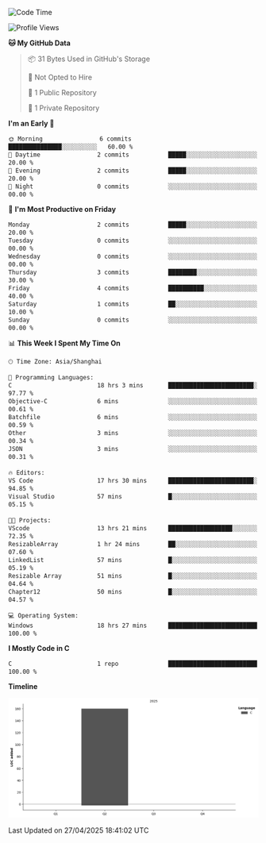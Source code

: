 <!--START_SECTION:waka-->
![Code Time](http://img.shields.io/badge/Code%20Time-39%20hrs%2012%20mins-blue)

![Profile Views](http://img.shields.io/badge/Profile%20Views-44-blue)

**🐱 My GitHub Data** 

> 📦 31 Bytes Used in GitHub's Storage 
 > 
> 🚫 Not Opted to Hire
 > 
> 📜 1 Public Repository 
 > 
> 🔑 1 Private Repository 
 > 
**I'm an Early 🐤** 

```text
🌞 Morning                6 commits           ███████████████░░░░░░░░░░   60.00 % 
🌆 Daytime                2 commits           █████░░░░░░░░░░░░░░░░░░░░   20.00 % 
🌃 Evening                2 commits           █████░░░░░░░░░░░░░░░░░░░░   20.00 % 
🌙 Night                  0 commits           ░░░░░░░░░░░░░░░░░░░░░░░░░   00.00 % 
```
📅 **I'm Most Productive on Friday** 

```text
Monday                   2 commits           █████░░░░░░░░░░░░░░░░░░░░   20.00 % 
Tuesday                  0 commits           ░░░░░░░░░░░░░░░░░░░░░░░░░   00.00 % 
Wednesday                0 commits           ░░░░░░░░░░░░░░░░░░░░░░░░░   00.00 % 
Thursday                 3 commits           ████████░░░░░░░░░░░░░░░░░   30.00 % 
Friday                   4 commits           ██████████░░░░░░░░░░░░░░░   40.00 % 
Saturday                 1 commits           ██░░░░░░░░░░░░░░░░░░░░░░░   10.00 % 
Sunday                   0 commits           ░░░░░░░░░░░░░░░░░░░░░░░░░   00.00 % 
```


📊 **This Week I Spent My Time On** 

```text
🕑︎ Time Zone: Asia/Shanghai

💬 Programming Languages: 
C                        18 hrs 3 mins       ████████████████████████░   97.77 % 
Objective-C              6 mins              ░░░░░░░░░░░░░░░░░░░░░░░░░   00.61 % 
Batchfile                6 mins              ░░░░░░░░░░░░░░░░░░░░░░░░░   00.59 % 
Other                    3 mins              ░░░░░░░░░░░░░░░░░░░░░░░░░   00.34 % 
JSON                     3 mins              ░░░░░░░░░░░░░░░░░░░░░░░░░   00.31 % 

🔥 Editors: 
VS Code                  17 hrs 30 mins      ████████████████████████░   94.85 % 
Visual Studio            57 mins             █░░░░░░░░░░░░░░░░░░░░░░░░   05.15 % 

🐱‍💻 Projects: 
VScode                   13 hrs 21 mins      ██████████████████░░░░░░░   72.35 % 
ResizableArray           1 hr 24 mins        ██░░░░░░░░░░░░░░░░░░░░░░░   07.60 % 
LinkedList               57 mins             █░░░░░░░░░░░░░░░░░░░░░░░░   05.19 % 
Resizable Array          51 mins             █░░░░░░░░░░░░░░░░░░░░░░░░   04.64 % 
Chapter12                50 mins             █░░░░░░░░░░░░░░░░░░░░░░░░   04.57 % 

💻 Operating System: 
Windows                  18 hrs 27 mins      █████████████████████████   100.00 % 
```

**I Mostly Code in C** 

```text
C                        1 repo              █████████████████████████   100.00 % 
```



**Timeline**

![Lines of Code chart](https://raw.githubusercontent.com/AutCaesarAutNihil/AutCaesarAutNihil/main/assets/bar_graph.png)


 Last Updated on 27/04/2025 18:41:02 UTC
<!--END_SECTION:waka-->
